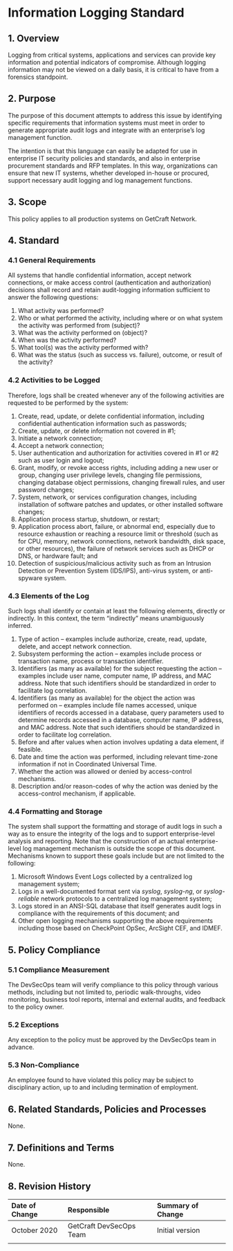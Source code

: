 # Information Logging Standard

## 1. Overview

Logging from critical systems, applications and services can provide key information and potential indicators of compromise. Although logging information may not be viewed on a daily basis, it is critical to have from a forensics standpoint.

## 2. Purpose

The purpose of this document attempts to address this issue by identifying specific requirements that information systems must meet in order to generate appropriate audit logs and integrate with an enterprise’s log management function.

The intention is that this language can easily be adapted for use in enterprise IT security policies and standards, and also in enterprise procurement standards and RFP templates. In this way, organizations can ensure that new IT systems, whether developed in-house or procured, support necessary audit logging and log management functions.

## 3. Scope

This policy applies to all production systems on GetCraft Network.

## 4. Standard

### 4.1 General Requirements

All systems that handle confidential information, accept network connections, or make access control \(authentication and authorization\) decisions shall record and retain audit-logging information sufficient to answer the following questions:

1. What activity was performed?
2. Who or what performed the activity, including where or on what system the activity was performed from \(subject\)?
3. What was the activity performed on \(object\)?
4. When was the activity performed?
5. What tool\(s\) was the activity performed with?
6. What was the status \(such as success vs. failure\), outcome, or result of the activity?

### 4.2 Activities to be Logged

Therefore, logs shall be created whenever any of the following activities are requested to be performed by the system:

1. Create, read, update, or delete confidential information, including confidential authentication information such as passwords;
2. Create, update, or delete information not covered in \#1;
3. Initiate a network connection;
4. Accept a network connection;
5. User authentication and authorization for activities covered in \#1 or \#2 such as user login and logout;
6. Grant, modify, or revoke access rights, including adding a new user or group, changing user privilege levels, changing file permissions, changing database object permissions, changing firewall rules, and user password changes;
7. System, network, or services configuration changes, including installation of software patches and updates, or other installed software changes;
8. Application process startup, shutdown, or restart;
9. Application process abort, failure, or abnormal end, especially due to resource exhaustion or reaching a resource limit or threshold \(such as for CPU, memory, network connections, network bandwidth, disk space, or other resources\), the failure of network services such as DHCP or DNS, or hardware fault; and
10. Detection of suspicious/malicious activity such as from an Intrusion Detection or Prevention System \(IDS/IPS\), anti-virus system, or anti-spyware system.

### 4.3 Elements of the Log

Such logs shall identify or contain at least the following elements, directly or indirectly. In this context, the term “indirectly” means unambiguously inferred.

1. Type of action – examples include authorize, create, read, update, delete, and accept network connection.
2. Subsystem performing the action – examples include process or transaction name, process or transaction identifier.
3. Identifiers \(as many as available\) for the subject requesting the action – examples include user name, computer name, IP address, and MAC address. Note that such identifiers should be standardized in order to facilitate log correlation.
4. Identifiers \(as many as available\) for the object the action was performed on – examples include file names accessed, unique identifiers of records accessed in a database, query parameters used to determine records accessed in a database, computer name, IP address, and MAC address. Note that such identifiers should be standardized in order to facilitate log correlation.
5. Before and after values when action involves updating a data element, if feasible.
6. Date and time the action was performed, including relevant time-zone information if not in Coordinated Universal Time.
7. Whether the action was allowed or denied by access-control mechanisms.
8. Description and/or reason-codes of why the action was denied by the access-control mechanism, if applicable.

### 4.4 Formatting and Storage

The system shall support the formatting and storage of audit logs in such a way as to ensure the integrity of the logs and to support enterprise-level analysis and reporting. Note that the construction of an actual enterprise-level log management mechanism is outside the scope of this document. Mechanisms known to support these goals include but are not limited to the following:

1. Microsoft Windows Event Logs collected by a centralized log management system;
2. Logs in a well-documented format sent via _syslog_, _syslog-ng_, or _syslog-reliable_ network protocols to a centralized log management system;
3. Logs stored in an ANSI-SQL database that itself generates audit logs in compliance with the requirements of this document; and
4. Other open logging mechanisms supporting the above requirements including those based on CheckPoint OpSec, ArcSight CEF, and IDMEF.

## 5. Policy Compliance

### 5.1 Compliance Measurement

The DevSecOps team will verify compliance to this policy through various methods, including but not limited to, periodic walk-throughs, video monitoring, business tool reports, internal and external audits, and feedback to the policy owner.

### 5.2 Exceptions

Any exception to the policy must be approved by the DevSecOps team in advance.

### 5.3 Non-Compliance

An employee found to have violated this policy may be subject to disciplinary action, up to and including termination of employment.

## 6. Related Standards, Policies and Processes

None.

## 7. Definitions and Terms

None.

## 8. Revision History

| **Date of Change** | **Responsible** | **Summary of Change** |
| :--- | :--- | :--- |
| October 2020 | GetCraft DevSecOps Team | Initial version |
|  |  |  |

